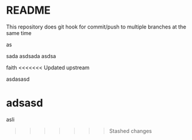 # README

This repository does git hook for commit/push to multiple branches at the same time


as

sada
asdsada
asdsa

faith
<<<<<<< Updated upstream

asdasasd

adsasd
=======
asli
>>>>>>> Stashed changes
